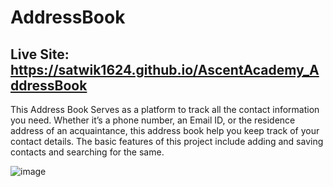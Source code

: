# AddressBook
## Live Site: https://satwik1624.github.io/AscentAcademy_AddressBook

This Address Book Serves as a platform to track all the contact information you need. Whether it’s a phone number, an Email ID, or the residence address of an acquaintance, this address book help you keep track of your contact details. The basic features of this project include adding and saving contacts and searching for the same.

![image](https://user-images.githubusercontent.com/125944906/226357754-1015467b-1487-41b8-ac5e-d5575be3fbe2.png)
